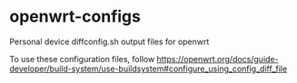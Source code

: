 # openwrt-configs
Personal device diffconfig.sh output files for openwrt

To use these configuration files, follow https://openwrt.org/docs/guide-developer/build-system/use-buildsystem#configure_using_config_diff_file
